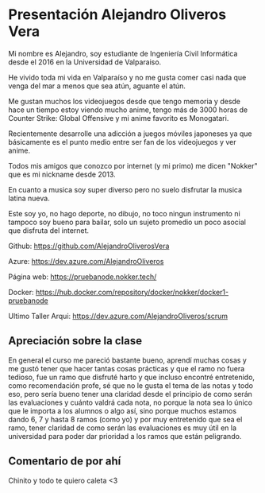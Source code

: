 # Presentación Alejandro Oliveros Vera

Mi nombre es Alejandro, soy estudiante de Ingeniería Civil Informática desde el 2016 en la Universidad de Valparaiso.

He vivido toda mi vida en Valparaíso y no me gusta comer casi nada que venga del mar a menos que sea atún, aguante el atún.

Me gustan muchos los videojuegos desde que tengo memoria y desde hace un tiempo estoy viendo mucho anime, tengo más de 3000 horas de Counter Strike: Global Offensive y mi anime favorito es Monogatari.

Recientemente desarrolle una adicción a juegos móviles japoneses ya que básicamente es el punto medio entre ser fan de los videojuegos y ver anime.

Todos mis amigos que conozco por internet (y mi primo) me dicen "Nokker" que es mi nickname desde 2013.

En cuanto a musica soy super diverso pero no suelo disfrutar la musica latina nueva.

Este soy yo, no hago deporte, no dibujo, no toco ningun instrumento ni tampoco soy bueno para bailar, solo un sujeto promedio un poco asocial que disfruta del internet.

Github: https://github.com/AlejandroOliverosVera

Azure: https://dev.azure.com/AlejandroOliveros

Página web: https://pruebanode.nokker.tech/

Docker: https://hub.docker.com/repository/docker/nokker/docker1-pruebanode

Ultimo Taller Arqui: https://dev.azure.com/AlejandroOliveros/scrum

## Apreciación sobre la clase

En general el curso me pareció bastante bueno, aprendí muchas cosas y me gustó tener que hacer tantas cosas prácticas y que el ramo no fuera tedioso, fue un ramo que disfruté harto y que incluso encontré entretenido, como recomendación profe, sé que no le gusta el tema de las notas y todo eso, pero sería bueno tener una claridad desde el principio de como serán las evaluaciones y cuánto valdrá cada nota, no porque la nota sea lo único que le importa a los alumnos o algo así, sino porque muchos estamos dando 6, 7 y hasta 8 ramos (como yo) y por muy entretenido que sea el ramo, tener claridad de como serán las evaluaciones es muy útil en la universidad para poder dar prioridad a los ramos que están peligrando.

## Comentario de por ahí

Chinito y todo te quiero caleta <3

